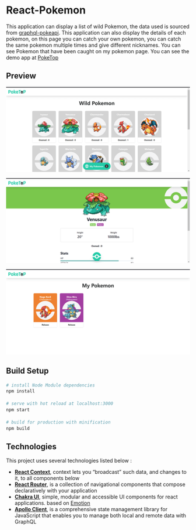 # React-Pokemon

This application can display a list of wild Pokemon, the data used is sourced from [graphql-pokeapi](https://github.com/mazipan/graphql-pokeapi). This application can also display the details of each pokemon, on this page you can catch your own pokemon, you can catch the same pokemon multiple times and give different nicknames. You can see Pokemon that have been caught on my pokemon page. You can see the demo app at [PokeTop](https://objective-engelbart-1c2d30.netlify.app/)

## Preview
![page1](./Preview1.png)

![page2](./Preview2.png)

![page3](./Preview3.png)

## Build Setup

``` bash
# install Node Module dependencies
npm install

# serve with hot reload at localhost:3000
npm start

# build for production with minification
npm build
```

## Technologies
This project uses several technologies listed below :

- **[React Context](https://reactjs.org/docs/context.html)**, context lets you “broadcast” such data, and changes to it, to all components below
- **[React Router](https://reactrouter.com/)**, is a collection of navigational components that compose declaratively with your application
- **[Chakra UI](https://chakra-ui.com/)**, simple, modular and accessible UI components for react applications. based on [Emotion](https://emotion.sh/docs/introduction)
- **[Apollo Client](https://chakra-ui.com/)**, is a comprehensive state management library for JavaScript that enables you to manage both local and remote data with GraphQL
